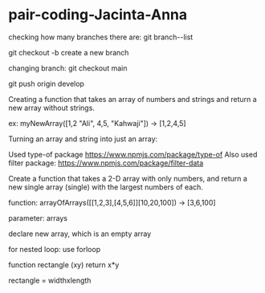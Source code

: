 # pair-coding-Jacinta-Anna

checking how many branches there are:
git branch--list

git checkout -b 
create a new branch

changing branch:
git checkout main

git push origin develop


Creating a function that takes an array of numbers and strings and return a new array without strings.

ex: myNewArray([1,2 "Ali", 4,5, "Kahwaji"]) -> [1,2,4,5]

Turning an array and string into just an array:

Used type-of package
https://www.npmjs.com/package/type-of
Also used filter package:
https://www.npmjs.com/package/filter-data

Create a function that takes a 2-D array with only numbers, and return a new single array (single) with the largest numbers of each.

function: arrayOfArrays([[1,2,3],[4,5,6]][10,20,100]) -> [3,6,100]

parameter: arrays

declare new array, which is an empty array

for nested loop: use forloop

function rectangle (xy)
return x*y

rectangle = widthxlength